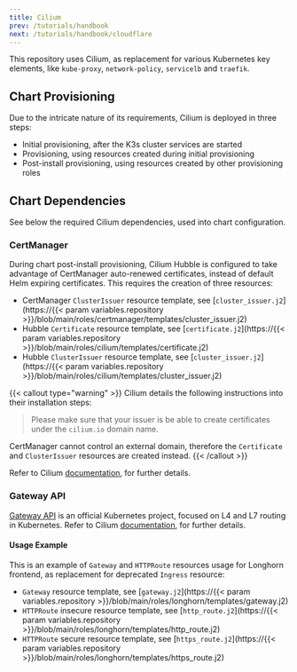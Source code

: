 ```yaml
---
title: Cilium
prev: /tutorials/handbook
next: /tutorials/handbook/cloudflare
---
```


This repository uses Cilium, as replacement for various Kubernetes key elements, like `kube-proxy`, `network-policy`, `servicelb` and `traefik`.

<!--more-->

## Chart Provisioning

Due to the intricate nature of its requirements, Cilium is deployed in three steps:

- Initial provisioning, after the K3s cluster services are started
- Provisioning, using resources created during initial provisioning
- Post-install provisioning, using resources created by other provisioning roles

## Chart Dependencies

See below the required Cilium dependencies, used into chart configuration. 

### CertManager

During chart post-install provisioning, Cilium Hubble is configured to take advantage of CertManager auto-renewed certificates, instead of default Helm expiring certificates. This requires the creation of three resources:

- CertManager `ClusterIssuer` resource template, see [`cluster_issuer.j2`](https://{{< param variables.repository >}}/blob/main/roles/certmanager/templates/cluster_issuer.j2)
- Hubble `Certificate` resource template, see [`certificate.j2`](https://{{< param variables.repository >}}/blob/main/roles/cilium/templates/certificate.j2)
- Hubble `ClusterIssuer` resource template, see [`cluster_issuer.j2`](https://{{< param variables.repository >}}/blob/main/roles/cilium/templates/cluster_issuer.j2)

{{< callout type="warning" >}}
Cilium details the following instructions into their installation steps:

> Please make sure that your issuer is be able to create certificates under the `cilium.io` domain name.

CertManager cannot control an external domain, therefore the `Certificate` and `ClusterIssuer` resources are created instead.
{{< /callout >}}

Refer to Cilium [documentation](https://docs.cilium.io/en/stable/gettingstarted/hubble-configuration/), for further details.

### Gateway API

[Gateway API](https://gateway-api.sigs.k8s.io) is an official Kubernetes project, focused on L4 and L7 routing in Kubernetes. Refer to Cilium [documentation](https://docs.cilium.io/en/stable/network/servicemesh/gateway-api/gateway-api/), for further details.

#### Usage Example

This is an example of `Gateway` and `HTTPRoute` resources usage for Longhorn frontend, as replacement for deprecated `Ingress` resource:

- `Gateway` resource template, see [`gateway.j2`](https://{{< param variables.repository >}}/blob/main/roles/longhorn/templates/gateway.j2)
- `HTTPRoute` insecure resource template, see [`http_route.j2`](https://{{< param variables.repository >}}/blob/main/roles/longhorn/templates/http_route.j2)
- `HTTPRoute` secure resource template, see [`https_route.j2`](https://{{< param variables.repository >}}/blob/main/roles/longhorn/templates/https_route.j2)
